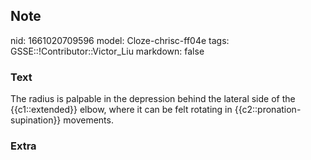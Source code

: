 ## Note
nid: 1661020709596
model: Cloze-chrisc-ff04e
tags: GSSE::!Contributor::Victor_Liu
markdown: false

### Text
<div>
  The radius is palpable in the depression behind the lateral side
  of the {{c1::extended}} elbow, where it can be felt rotating in
  {{c2::pronation-supination}} movements.
</div>

### Extra

